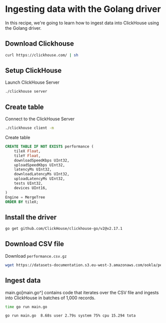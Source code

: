 # Ingesting data with the Golang driver

In this recipe, we're going to learn how to ingest data into ClickHouse using the Golang driver.

## Download Clickhouse

```bash
curl https://clickhouse.com/ | sh
```

## Setup ClickHouse

Launch ClickHouse Server

```bash
./clickhouse server
```

## Create table

Connect to the ClickHouse Server

```bash
./clickhouse client -m
```

Create table

```sql
CREATE TABLE IF NOT EXISTS performance (
    tileX Float,
    tileY Float,
    downloadSpeedKbps UInt32,
    uploadSpeedKbps UInt32,
    latencyMs UInt32,
    downloadLatencyMs UInt32,
    uploadLatencyMs UInt32,
    tests UInt32,
    devices UInt16,
) 
Engine = MergeTree 
ORDER BY tileX;
```

## Install the driver

```bash
go get github.com/ClickHouse/clickhouse-go/v2@v2.17.1
```

## Download CSV file

Download `performance.csv.gz`

```bash
wget https://datasets-documentation.s3.eu-west-3.amazonaws.com/ookla/performance.csv.gz
```

## Ingest data

main.go[main.go^] contains code that iterates over the CSV file and ingests into ClickHouse in batches of 1,000 records.

```bash
time go run main.go

go run main.go  8.68s user 2.79s system 75% cpu 15.294 tota
```